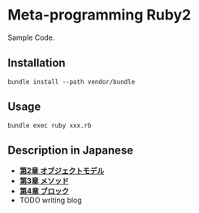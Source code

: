 # Meta-programming Ruby2

Sample Code.

## Installation

```
bundle install --path vendor/bundle
```

## Usage

```
bundle exec ruby xxx.rb
```

## Description in Japanese

- **[第2章 オブジェクトモデル](http://morizyun.github.io/blog/meta-programing-ruby-book-chapter2-review/)**
- **[第3章 メソッド](http://morizyun.github.io/blog/meta-programing-ruby-book-review-chapter3/)**
- **[第4章 ブロック](http://morizyun.github.io/blog/meta-programing-ruby-book-review-chapter4-block/)**
- TODO writing blog